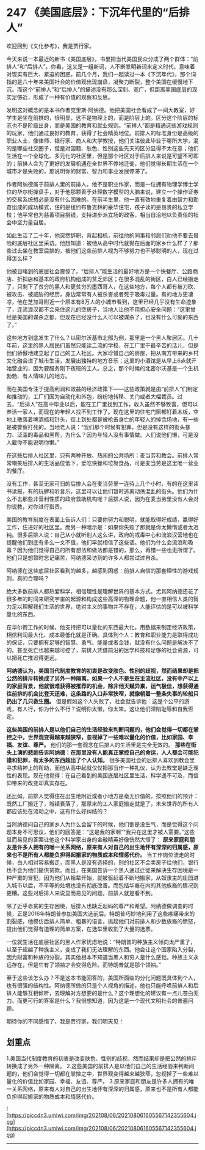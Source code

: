 # 247 《美国底层》：下沉年代里的“后排人”

欢迎回到《文化参考》，我是贾行家。

今天来说一本最近的新书《美国底层》，书里把当代美国民众分成了两个群体：“前排人”和“后排人”。你看，这又是一组新词，人不断发明新词来定义时代，意味着对现实有巨大、紧迫的困惑。前几个月，我们一起读过一本《下沉年代》，那个词指的是六十年来美国社会的价值观出现崩盘，凝聚力断裂，整个美国在缓慢地下沉。而这个“前排人”和“后排人”的描述没有那么深刻、宽广，但距离美国底层的现实足够近，形成了一种有价值的观察和反思。

发明这对概念的是本书作者克里斯·阿纳德。他把美国社会看成了一间大教室，好学生是坐在前排的，很明显，这不是物理上的，而是阶层上的。区分这个阶层的标志也不是阶级出身，而是美国的教育和就业规则。“前排人”都是精通这些游戏规则的玩家，他们通过良好的教育，获得了社会精英地位。前排人的标准身份是高级的职业人士，像律师、银行家、商人和大学教授，他们关注彼此毕业于哪所大学，混的是哪些社交圈子，但是对国籍、肤色、性别这些先天的区分显得不太在意；他们生活在一个全球化、多元化的社区里，但是那个社区对于后排人来说是可望不可即的；前排人会为了更好的发展机遇在全世界不停地迁徙，他们觉得长期生活在一个城市才是失败的，那说明你的财富、智力和事业发展停滞了。

作者阿纳德属于前排人里的前排人。他不是职业作家，而是一位拥有物理学博士学位的华尔街操盘手，对于他那颗善于处理数字模型的大脑来说，建立一个操作证券的交易系统想必是没有什么困难的。在前半生里，他一直有效地重复着由智力和勤奋组成的成功模式，住的是纽约布鲁克林的豪华住宅，孩子读的是昂贵的私立学校；他平常也为慈善项目捐钱，支持进步派立场的政客，相当自洽地以负责任的社会中坚力量自居。

如此生活了二十年，他突然辞职，背起相机，前往他的同事和邻居们劝他不要去冒险的底层社区里采访。他想知道：被他从高中时代就抛在后面的家乡什么样了？那些过去坐在教室后排的，被他们这些前排人视为不够努力也不够聪明的人，现在过得怎么样？

他被目睹到的底层社会震惊了。“后排人”能生活的最好地方是一个快餐厅、公路商店、折扣店和基本的政府机构组成的贫乏郊区；在很多混乱的街区，白人已经搬走了，只剩下了贫穷的黑人和更贫穷的墨西哥人，在这些地方，每个人都有被刀砍、被攻击、被威胁的经历，身边常常有人被杀害或者死于吸毒过量。有的地方更凄凉，他在芝加哥附近一个原本有8万人的小城市看到，这里已经几乎没有生命迹象了，连流浪汉都不会来住这儿的空房子，当地人让他不用担心安全问题：“这里曾经是美国的谋杀之都，但现在已经没什么人可以被谋杀了，也没有什么可偷的东西了。”

这些地方到底发生了什么？以密尔沃基市北部为例，那里是一个黑人聚居区。几十年前，这里的黑人居民们虽然只能读二流的学校，在工厂里干最辛苦的活儿，但是他们骄傲地建立起了自己的工人社区。大家珍惜自己的房屋，把从南方带来的乡村文化融合进了城市生活，发展出独特的地方音乐；这里的小酒馆是从早上6点就开始营业的，因为要服务刚下夜班的工人。总之，那个时候的北密尔沃基是一个生机勃勃、有人情味儿的地方。

而在美国专注于提高利润和效益的经济政策下——这些政策就是由“前排人”们制定和推动的，工厂们因为自动化和外包，纷纷地转移、关门或者大幅裁员。过去，“后排人”在高中毕业以后，能在工厂里找到工作，收入虽然不够致富，但可以养活一家人，而现在的年轻人找不到工作了。现在这里的住宅门窗都钉着木板，空地上散落着啤酒瓶和针头，街上到处都是被枪击身亡的年轻人的悼念场地，有一些是被警察打死的。当地老人说：“我们那个时候有犯罪，但是没有这样的街头暴力、泛滥的毒品和黑帮，为什么？因为年轻人没有事情做。人们说他们懒，可是没人雇你不能说明你懒。”

在这些后排人社区里，只有两种开放、热闹的公共场所：麦当劳和教会。前排人常常嘲笑后排人的生活品位低下，爱吃快餐和垃圾食品，可是麦当劳是这里唯一营业的餐厅。

没有工作，甚至无家可归的后排人会在麦当劳里一连待上几个小时，有的在这里读书读报，有的玩牌和听音乐，这里可以让他们暂时逃离动荡混乱的街头。他们为什么不去那些非营利性质的政府救助机构呢？后排人说，因为在麦当劳里没有人会对你说教，对你进行指责。

美国的教育制度在表面上告诉人们：只要你努力和聪明，就能取得好成绩，赢得好工作，住进好的社区里。而另一种暗示是：如果你失败了那就是你太懒惰或者太迟钝。很多后排人说：自己从小就听别人这么讲，政府的戒毒中心和流浪汉营地也在提醒他们到底有多么一文不值，他们早就相信了这些话。他们为什么会流浪和吸毒？因为他们觉得自己的所有想法和做法都是错的，那么，再错一些也无所谓了。他们只是想暂时忘记痛苦，阿纳德采访到的许多人都尝试过自杀。

阿纳德在这些底层社区看到的越多，越感到困惑：前排人自信的那套理性的游戏规则，真的合理吗？

绝大多数前排人都热爱科学，相信理性是理解世界的基本方式。尤其阿纳德还花了很多年的时间来研究宇宙的起源和构成这些高深的物理命题，他一直相信人类的智力足以理解我们生活的世界，绝对主义的事物并不存在，人能评估的是可以被科学量化的东西。

在华尔街工作的时候，他支持把可以量化的东西最大化，用数据来制定经济政策，相信利润最大化、成本最低化就是正确。具体到个人：教育和职业能力是取得成功的保证，只要拥有足够的智慧、勇气、能量或者金钱，就没有什么问题是解决不了的。甚至死亡也越来越可控了，前排人凭借前沿的医学科技和足够的社会资源，可以把死亡推迟得更远。

 **阿纳德认为，美国当代制度教育的初衷是改变肤色、性别的歧视，然而结果却是把公然的排斥转换成了另外一种隔离。如果一个人不是生在主流社区，没有中产以上的家庭背景，他就很难获得被推荐的机会，除非他天赋异禀，运气极佳，想获得通往前排的机会比登天还难，这条路的入口非常狭窄，就像朝着一整条失事的轮船只扔出了几只救生圈。** 但是假如这个人失败了，社会就告诉他：这是个公平的游戏，有人行，你为什么不行？说明你太懒，你太笨。这让他们深陷耻辱和自我否定。

 **这些美国的前排人是以他们自己的生活经验来判断问题的，他们会觉得一切都在掌控之中，世界观变得越来越狭窄，忽视掉了一些难以量化的价值，比如家园、幸福、友谊、尊严。** 他们的那一套观念在后排人的生活里是完全无效的。 **那些在街头上演的悲剧告诉阿纳德：在那里没有人能真正掌控自己的命运，人人都会可能犯错和犯罪，有太多的东西超出了个人认知。** 很多美国社会的后排人喜欢到教会里寻求精神上的帮助，而他从高中起就仅仅把那当作一种礼仪，认为去教堂是缺乏理性的表现。现在他觉得：在自己看到的美国底层社区里生活，科学遥不可及，而信仰带来的改变却真实存在。

还比如，前排人觉得住在出生地附近或者小地方是毫无价值的，按照他们的预计：既然工厂搬迁了，城镇衰落了，那原来的工人家庭搬走就是了，未来世界的所有人都应该处在流动之中，这有什么好纠结的？

当阿纳德问自己的家乡人为什么会留下的时候，他们倒是没生气，而是觉得这个问题本身不可思议，他们的回答是：“这是我的家啊”“我只在这里才被人需要。”这些显而易见的答案让他这个科学家出身的金融精英好像恍然大悟了： **原来家庭和朋友是许多人拥有的唯一关系网络，原来有人对自己的出生地怀有深深的归属感，原来也不是所有人都能负担得起搬家的物质成本和情感代价。** 当工作岗位流走的时候，白人相对容易搬走，而黑人是没有选择的，别的社区不会卖房子给他们，银行也不会为他们提供贷款。而且，在美国告诉一个黑人通过迁徙来解决生存困境是一种严重的冒犯，因为他们从祖辈开始，就被驱赶着不断地搬家，从奴隶主的庄园进入城市以后，不平等的处境也没有彻底改善。而包括华裔在内的其他族裔的情况则更糟。这些对后排人来说显而易见的问题，前排人就是看不到。

除了近乎赤贫的生存困境，后排人也缺乏起码的尊严和希望。阿纳德做调查的时候，正是2016年特朗普参加美国大选前后。特朗普巧妙地利用了这些疼痛带来的割裂感，他模仿后排人简单、粗暴的语言，挑起他们对前排人和少数族裔的愤怒，提出他们觉得有道理的简单方案，在选举里收割了大量的选票。

一位就生活在底层社区的黑人作家忧虑地说：“特朗普的种族主义倾向太严重了，以至于超越了种族主义，变成了我们无法理解的东西。他会让这个国家陷入分裂，因为财富和种族的分裂。其实他根本不知道当黑人和穷人是什么感觉。种族主义永远存在，但是它有了领袖才会变得危险。而特朗普就是那个领袖。”

至于这些该怎么办？不是这本书能回答的，美国所面临的分化问题既具体到个人，也有很强的结构性。阿纳德所做的只是个人视角的描述，他也只能呼唤前排人和后排人能够互相倾听，去理解对方想要的是什么？这个理想化的建议有一点儿苍白无力。而更可行的答案是什么？我很想知道，因为这是一个现代文明社会的普遍问题。

期待你的不同感悟了，我是贾行家，我们明天见！

## 划重点

1.美国当代制度教育的初衷是改变肤色、性别的歧视，然而结果却是把公然的排斥转换成了另外一种隔离。
2.这些美国的前排人是以他们自己的生活经验来判断问题的，他们会觉得一切都在掌控之中，世界观变得越来越狭窄，忽视掉了一些难以量化的价值比如家园、幸福、友谊、尊严。
3.原来家庭和朋友是许多人拥有的唯一关系网络，原来有人对自己的出生地怀有深深的归属感，原来也不是所有人都能负担得起搬家的物质成本和情感代价。

![https://piccdn3.umiwi.com/img/202108/06/202108061605567142355604.jpg](https://piccdn3.umiwi.com/img/202108/06/202108061605567142355604.jpg)

---
